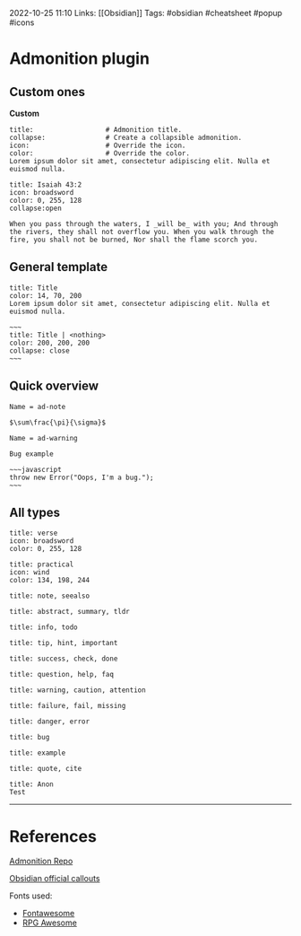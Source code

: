 2022-10-25 11:10
Links: [[Obsidian]]
Tags: #obsidian #cheatsheet #popup #icons

# Admonition plugin

## Custom ones

**Custom**
```ad-<type> # Admonition type. See below for a list of available types.
title:                  # Admonition title.
collapse:               # Create a collapsible admonition.
icon:                   # Override the icon.
color:                  # Override the color.
Lorem ipsum dolor sit amet, consectetur adipiscing elit. Nulla et euismod nulla.
```

```ad-important
title: Isaiah 43:2
icon: broadsword
color: 0, 255, 128
collapse:open

When you pass through the waters, I _will be_ with you; And through the rivers, they shall not overflow you. When you walk through the fire, you shall not be burned, Nor shall the flame scorch you.
```


## General template

```ad-note
title: Title
color: 14, 70, 200
Lorem ipsum dolor sit amet, consectetur adipiscing elit. Nulla et euismod nulla.

~~~
title: Title | <nothing>
color: 200, 200, 200
collapse: close
~~~
```


## Quick overview


```ad-note
Name = ad-note

$\sum\frac{\pi}{\sigma}$
```


```ad-warning
Name = ad-warning
```

```ad-bug
Bug example

~~~javascript
throw new Error("Oops, I'm a bug.");
~~~
```

## All types

```ad-important
title: verse
icon: broadsword
color: 0, 255, 128
```

```ad-hint
title: practical
icon: wind
color: 134, 198, 244
```

```ad-seealso
title: note, seealso
```

```ad-abstract
title: abstract, summary, tldr
```

```ad-info
title: info, todo
```

```ad-tip
title: tip, hint, important
```

```ad-success
title: success, check, done
```

```ad-question:
title: question, help, faq
```

```ad-warning
title: warning, caution, attention
```

```ad-failure
title: failure, fail, missing
```

```ad-danger
title: danger, error
```

```ad-bug
title: bug
```

```ad-example
title: example
```

```ad-quote
title: quote, cite
```

```ad-quote
title: Anon
Test
```

---
# References

[Admonition Repo](https://github.com/valentine195/obsidian-admonition)

[Obsidian official callouts](https://help.obsidian.md/How+to/Use+callouts)

Fonts used:
- [Fontawesome](https://fontawesome.com/icons)
- [RPG Awesome](https://nagoshiashumari.github.io/Rpg-Awesome/)

